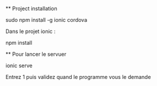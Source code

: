 ** Project installation

sudo npm install -g ionic cordova

Dans le projet ionic :

npm install


** Pour lancer le servuer

ionic serve

Entrez 1 puis validez quand le programme vous le demande
